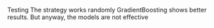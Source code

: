 Testing
The strategy works randomly 
GradientBoosting shows better results. But anyway, the models are not effective
